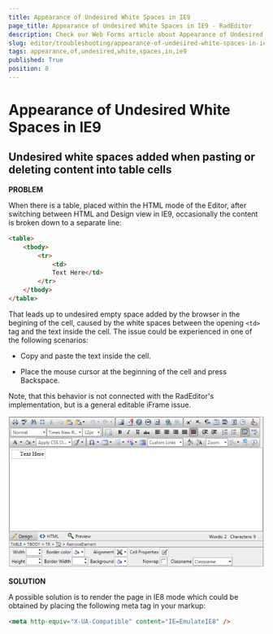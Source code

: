 ```yaml
---
title: Appearance of Undesired White Spaces in IE9
page_title: Appearance of Undesired White Spaces in IE9 - RadEditor
description: Check our Web Forms article about Appearance of Undesired White Spaces in IE9.
slug: editor/troubleshooting/appearance-of-undesired-white-spaces-in-ie9
tags: appearance,of,undesired,white,spaces,in,ie9
published: True
position: 8
---
```


# Appearance of Undesired White Spaces in IE9

## Undesired white spaces added when pasting or deleting content into table cells

**PROBLEM**

When there is a table, placed within the HTML mode of the Editor, after switching between HTML and Design view in IE9, occasionally the content is broken down to a separate line:

````HTML
<table>
	<tbody>
		<tr>
			<td>
			Text Here</td>
		</tr>
	</tbody>
</table>
````



That leads up to undesired empty space added by the browser in the begining of the cell, caused by the white spaces between the opening `<td>` tag and the text inside the cell. The issue could be experienced in one of the following scenarios:

* Copy and paste the text inside the cell.

* Place the mouse cursor at the beginning of the cell and press Backspace.

Note, that this behavior is not connected with the RadEditor's implementation, but is a general editable iFrame issue.

![editor-paste-text-within-cells-1](images/editor-paste-text-within-cells-1.png)

**SOLUTION**

A possible solution is to render the page in IE8 mode which could be obtained by placing the following meta tag in your markup:

````HTML
<meta http-equiv="X-UA-Compatible" content="IE=EmulateIE8" />
````


